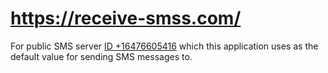 # https://receive-smss.com/

For public SMS server
[ID +16476605416](https://receive-smss.com/sms/16476605416/) which this
application uses as the default value for sending SMS messages to.
